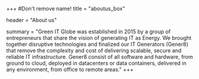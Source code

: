 +++
#Don't remove name!
title = "aboutus_box"

header = "About us"

summary = "Green IT Globe was established in 2015 by a group of entrepreneurs that share the vision of generating IT as Energy. We brought together disruptive technologies and finalized our IT Generators (Gener8) that remove the complexity and cost of delivering scalable, secure and reliable IT infrastructure. Gener8 consist of all software and hardware, from ground to cloud, deployed in datacenters or data containers, delivered in any environment, from office to remote areas."
+++